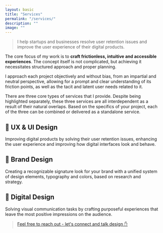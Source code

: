 ```yaml
---
layout: basic
title: "Services"
permalink: "/services/"
description: ""
image: ""
---
```


> I help startups and businesses resolve user retention issues and improve the user experience of their digital products.

The core focus of my work is to **craft frictionless, intuitive and accessible experiences**. The concept itself is not complicated, but achieving it necessitates structured approach and proper planning.

I approach each project objectively and without bias, from an impartial and neutral perspective, allowing for a prompt and clear understanding of its friction points, as well as the tacit and latent user needs related to it. 

There are three core types of services that I provide. Despite being highlighted separately, these three services are all interdependent as a result of their natural overlaps. Based on the specifics of your project, each of the three can be combined or delivered as a standalone service.

## 🧭 UX & UI Design
Improving digital products by solving their user retention issues, enhancing the user experience and improving how digital interfaces look and behave.

## 🎯 Brand Design
Creating a recognizable signature look for your brand with a unified system of design elements, typography and colors, based on research and strategy.

## 🎨 Digital Design
Solving visual communication tasks by crafting purposeful experiences that leave the most positive impressions on the audience.

> [Feel free to reach out - let's connect and talk design ✋](/contact)